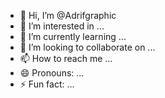 - 👋 Hi, I’m @Adrifgraphic
- 👀 I’m interested in ...
- 🌱 I’m currently learning ...
- 💞️ I’m looking to collaborate on ...
- 📫 How to reach me ...
- 😄 Pronouns: ...
- ⚡ Fun fact: ...

<!---
Adrifgraphic/Adrifgraphic is a ✨ special ✨ repository because its `README.md` (this file) appears on your GitHub profile.
You can click the Preview link to take a look at your changes.
--->
